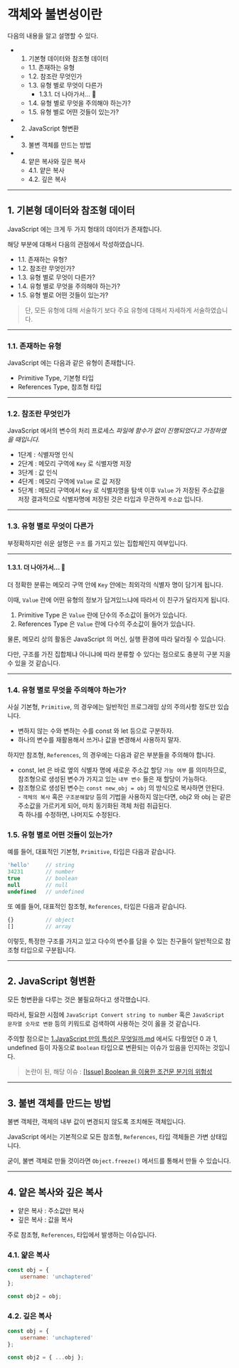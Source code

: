 # 객체와 불변성이란

다음의 내용을 알고 설명할 수 있다.

- 1. 기본형 데이터와 참조형 데이터
    - 1.1. 존재하는 유형
    - 1.2. 참조란 무엇인가
    - 1.3. 유형 별로 무엇이 다른가
        - 1.3.1. 더 나아가서... 🐌
    - 1.4. 유형 별로 무엇을 주의해야 하는가?
    - 1.5. 유형 별로 어떤 것들이 있는가?
- 2. JavaScript 형변환
- 3. 불변 객체를 만드는 방법
- 4. 얕은 복사와 깊은 복사
    - 4.1. 얕은 복사
    - 4.2. 깊은 복사

<hr>

## 1. 기본형 데이터와 참조형 데이터

JavaScript 에는 크게 두 가지 형태의 데이터가 존재합니다.

해당 부분에 대해서 다음의 관점에서 작성하였습니다.

- 1.1. 존재하는 유형?
- 1.2. 참조란 무엇인가?
- 1.3. 유형 별로 무엇이 다른가?
- 1.4. 유형 별로 무엇을 주의해야 하는가?
- 1.5. 유형 별로 어떤 것들이 있는가?

> 단, 모든 유형에 대해 서술하기 보다 주요 유형에 대해서 자세하게 서술하였습니다.

<hr>

### 1.1. 존재하는 유형

JavaScript 에는 다음과 같은 유형이 존재합니다.

- Primitive Type, 기본형 타입
- References Type, 참조형 타입

<hr>

### 1.2. 참조란 무엇인가

JavaScript 에서의 변수의 처리 프로세스
_파일에 함수가 없이 진행되었다고 가정하였을 때입니다._
- 1단계 : 식별자명 인식
- 2단계 : 메모리 구역에 `Key` 로 식별자명 저장
- 3단계 : 값 인식
- 4단계 : 메모리 구역에 `Value` 로 값 저장
- 5단계 : 메모리 구역에서 `Key` 로 식별자명을 탐색 이후 `Value` 가 저장된 주소값을 저장
결과적으로 식별자명에 저장된 것은 타입과 무관하게 `주소값` 입니다.

<hr>

### 1.3. 유형 별로 무엇이 다른가

부정확하지만 쉬운 설명은 `구조` 를 가지고 있는 집합체인지 여부입니다.

<hr>

#### 1.3.1. 더 나아가서... 🐌

더 정확한 분류는 메모리 구역 안에 `Key` 안에는 최외각의 식별자 명이 담기게 됩니다.

이때, `Value` 란에 어떤 유형의 정보가 담겨있느냐에 따라서 이 친구가 달라지게 됩니다.

1. Primitive Type 은 `Value` 란에 단수의 주소값이 들어가 있습니다.
2. References Type 은 `Value` 란에 다수의 주소값이 들어가 있습니다.

물론, 메모리 상의 활동은 JavaScript 의 머신, 실행 환경에 따라 달라질 수 있습니다.

다만, 구조를 가진 집합체냐 아니냐에 따라 분류할 수 있다는 점으로도 충분히 구분 지을 수 있을 것 같습니다.

<hr>

### 1.4. 유형 별로 무엇을 주의해야 하는가?

사실 기본형, `Primitive`, 의 경우에는 일반적인 프로그래밍 상의 주의사항 정도만 있습니다.

- 변하지 않는 수와 변하는 수를 const 와 let 등으로 구분하자.
- 하나의 변수를 재활용해서 쓰거나 값을 변경해서 사용하지 말자.

하지만 참조형, `References`, 의 경우에는 다음과 같은 부분들을 주의해야 합니다.

- const, let 은 바로 옆의 식별자 명에 새로운 주소값 할당 `가능 여부` 를 의미하므로, <br> 참조형으로 생성된 변수가 가지고 있는 `내부 변수` 들은 재 할당이 가능하다.
- 참조형으로 생성된 변수는 `const new_obj = obj` 의 방식으로 복사하면 안된다. <br> - `객체의 복사` 혹은 `구조분해할당` 등의 기법을 사용하지 않는다면, obj2 와 obj 는 같은 주소값을 가르키게 되어, 마치 동기화된 객체 처럼 취급된다. <br> 즉 하나를 수정하면, 나머지도 수정된다.

### 1.5. 유형 별로 어떤 것들이 있는가?

예를 들어, 대표적인 기본형, `Primitive`, 타입은 다음과 같습니다.

```javascript
'hello'     // string
34231       // number
true        // boolean
null        // null
undefined   // undefined
```

또 예를 들어, 대표적인 참조형, `References`, 타입은 다음과 같습니다.

```javascript
{}          // object
[]          // array
```

이렇듯, 특정한 구조를 가지고 있고 다수의 변수를 담을 수 있는 친구들이 일반적으로 참조형 타입으로 구분됩니다.


<hr>

## 2. JavaScript 형변환

모든 형변환을 다루는 것은 불필요하다고 생각했습니다.

따라서, 필요한 시점에 `JavaScript Convert string to number` 혹은 `JavaScript 문자열 숫자로 변환` 등의 키워드로 검색하여 사용하는 것이 옳을 것 같습니다.

주의할 점으로는 [1.JavaScript 만의 특성은 무엇일까.md]() 에서도 다뤘었던 0 과 1, undefined 등이 자동으로 `Boolean` 타입으로 변환되는 이슈가 있음을 인지하는 것입니다.

> 논란이 된, 해당 이슈 : [[Issue] Boolean 을 이용한 조건문 분기의 위험성](
https://github.com/unchaptered/algorithm/issues/5)

<hr>

## 3. 불변 객체를 만드는 방법

불변 객체란, 객체의 내부 값이 변경되지 않도록 조치해둔 객체입니다.

JavaScript 에서는 기본적으로 모든 참조형, `References`, 타입 객체들은 가변 상태입니다.

굳이, 불변 객체로 만들 것이라면 `Object.freeze()` 메서드를 통해서 만들 수 있습니다.

<hr>

## 4. 얕은 복사와 깊은 복사

- 얕은 복사 : 주소값만 복사
- 깊은 복사 : 값을 복사

주로 참조형, `References`, 타입에서 발생하는 이슈입니다.

### 4.1. 얉은 복사

```javascript
const obj = {
    username: 'unchaptered'
};

const obj2 = obj;
```

### 4.2. 깊은 복사

```javascript
const obj = {
    username: 'unchaptered'
};

const obj2 = { ...obj };
```